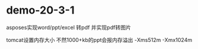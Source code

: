 # demo-20-3-1
asposes实现word/ppt/excel 转pdf  并实现pdf转图片

tomcat设置内存大小 不然1000+kb的ppt会报内存溢出
-Xms512m -Xmx1024m
